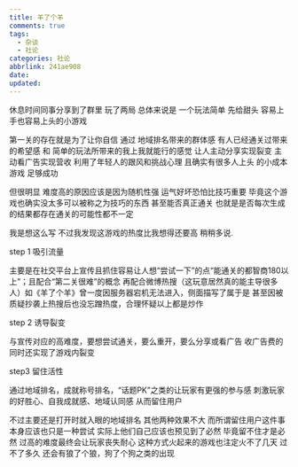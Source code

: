 ```yaml
---
title: 羊了个羊
comments: true
tags:
  - 杂谈
  - 社论
categories: 社论
abbrlink: 241ae908
date:
updated:
---
```

休息时间同事分享到了群里
玩了两局
总体来说是
一个玩法简单
先给甜头
容易上手也容易上头的小游戏
<!--more-->
第一关的存在就是为了让你自信
通过
地域排名带来的群体感
有人已经通关过带来的希望感
和
简单的玩法所带来的我上我就能行的感觉
让人主动分享实现裂变
主动看广告实现营收
利用了年轻人的跟风和挑战心理
且确实有很多人上头
的小成本游戏
足够成功

但很明显
难度高的原因应该是因为随机性强
运气好坏恐怕比技巧重要
毕竟这个游戏也确实没太多可以被称之为技巧的东西
甚至能否真正通关
也就是是否每次生成的结果都存在通关的可能性都不一定

我是想这么写
不过我发现这游戏的热度比我想得还要高
稍稍多说.

step 1 吸引流量

主要是在社交平台上宣传且抓住容易让人想“尝试一下”的点“能通关的都智商180以上”；且配合“第二关很难”的概念
再配合微博热搜（这玩意居然真的能主导很多人）如《羊了个羊》曾一度因服务器宕机无法进入，侧面描写了属于是
甚至因被质疑抄袭上热搜后也没忘蹭热度，合理怀疑以上都是炒作

step 2 诱导裂变

与宣传对应的高难度，要想尝试通关，要么重开，要么分享或看广告
收广告费的同时还实现了游戏内裂变

step3 留住活性

通过地域排名，成就称号排名，“话题PK”之类的让玩家有更强的参与感
刺激玩家的好胜心、自我成就感、地域认同感
从而留住用户

不过主要还是打开时就入眼的地域排名
其他两种效果不大
而所谓留住用户这件事本身应该也只是一种尝试
实际上他们自己应该也预见到了必然
毕竟留不住才是必然
过高的难度最终会让玩家丧失耐心
这种方式火起来的游戏也注定火不了几天
过不了多久
还会有狼了个狼，狗了个狗之类的出现
